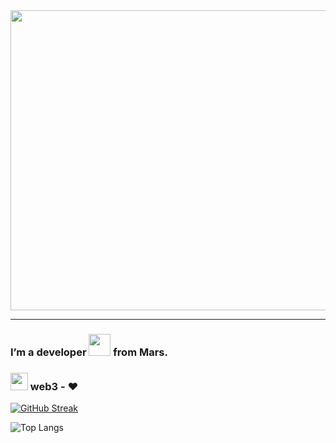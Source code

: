 <div id="header" align="center">

  <div align="center">
  <img src="https://i.pinimg.com/originals/33/e2/eb/33e2eb013d11edd6b0b3f6fc284e82e8.gif" width="800" height="480"/>
</div>
</div>


---
### I’m a developer <img src="https://media.giphy.com/media/MAcqfBGahLB7WYGeBZ/giphy.gif" width="35"> from Mars.

### <img src="https://media.giphy.com/media/mlv2FZj2ZRrNLCIbG8/giphy.gif" width="28"> web3 - ❤️

  
[![GitHub Streak](http://github-readme-streak-stats.herokuapp.com?user=maksimUlitin&theme=react&mode=weekly&card_width=800)](https://git.io/streak-stats)

![Top Langs](https://github-readme-stats.vercel.app/api/top-langs/?username=maksimUlitin&layout=compact&theme=react&mode=weekly&card_width=500)

